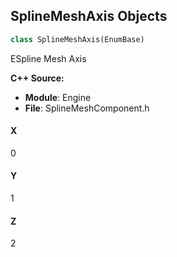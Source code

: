 ## SplineMeshAxis Objects

```python
class SplineMeshAxis(EnumBase)
```

ESpline Mesh Axis

**C++ Source:**

- **Module**: Engine
- **File**: SplineMeshComponent.h

<a id="unreal.SplineMeshAxis.X"></a>

#### X

0

<a id="unreal.SplineMeshAxis.Y"></a>

#### Y

1

<a id="unreal.SplineMeshAxis.Z"></a>

#### Z

2

<a id="unreal.FDataDrivenCVarType"></a>